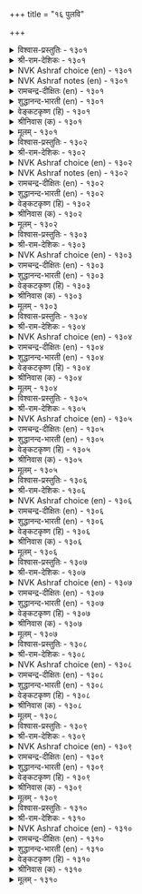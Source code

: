 +++
title = "१६ पुलवि"

+++


<details><summary>विश्वास-प्रस्तुतिः - १३०१</summary>

पुल्ला तिराअप् पुलत्तै अवर् उऱुम्  
अल्लल्नोय् काण्गम् सिऱिदु।       १३०१
</details>

<details><summary>श्री-राम-देशिकः - १३०१</summary>

वियुक्तकामुकप्राप्तदुःखं द्रष्टुमहं वृणम् ।  
तस्मात् तमपरिष्वज्य वियुक्ता भव मत्प्रिये ! ॥ १३०१॥
</details>

<details><summary>NVK Ashraf choice (en) - १३०१</summary>

१३०१
Let me feign to be angry
And see his pain of suffering for a while.
(N.V.K. Ashraf)
</details>

<details><summary>NVK Ashraf notes (en) - १३०१</summary>

१३०१. Compare with १३२१. "Though he is not to blame, I feign sulking to bring out the best from of him" - (N.V.K. Ashraf)
</details>

<details><summary>रामचन्द्र-दीक्षितः (en) - १३०१</summary>

1301 pullātu irāap pulattai avaruṟum  
allalnōy kāṇkam ciṟitu.

1301\. Let us see a little his distress in passion, by showing reserve. ^  
</details>

<details><summary>शुद्धानन्द-भारती (en) - १३०१</summary>

1\. புல்லா திராஅப் புலத்தை அவர்உறும்  
அல்லல்நோய் காண்கம் சிறிது.  
Feign sulk; embrace him not so that  
We can see his distress a bit.        1301  
</details>

<details><summary>वेङ्कटकृष्ण (हि) - १३०१</summary>

1301
आलिंगन करना नहीं, ठहरो करके मान ।  
देखें हम उनको ज़रा, सहते ताप अमान ॥
</details>

<details><summary>श्रीनिवास (क) - १३०१</summary>

1301. अवनन्नु (प्रियतमनन्नु) अप्पिकॊलदॆ, प्राणय कोपदिन्द तिरस्करिसु! अवनु अनुभविसुव विरह दुःखवन्नु
स्वल्प नोडोण.

</details>

<details><summary>मूलम् - १३०१</summary>

पुल्ला तिराअप् पुलत्तै अवर् उऱुम्  
अल्लल्नोय् काण्गम् सिऱिदु।       १३०१
</details>

<details><summary>विश्वास-प्रस्तुतिः - १३०२</summary>

उप्पमैन् दट्राल् पुलवि अदुसिऱिदु  
मिक्कट्राल् नीळ विडल्।       १३०२
</details>

<details><summary>श्री-राम-देशिकः - १३०२</summary>

व्यर्थोऽमितवियोगः स्यात् लवणामितभोज्यवत् ।  
मितो वियोगः स्वाद्यः स्यात् मितं च लवणं यथा ॥ १३०२॥
</details>

<details><summary>NVK Ashraf choice (en) - १३०२</summary>

१३०२
Sulking is the salt of love. To prolong it
Is like salt a little too much. *
( Shuddhananda Bharatiar), (W.H. Drew and J. Lazarus)
</details>

<details><summary>NVK Ashraf notes (en) - १३०२</summary>

१३०२. An alternate translation, easy to comprehend, but not close to original: "Love's salt is sulk. A pinch of it is welcome but too much will ruin the taste" - (P.S. Sundaram)
</details>

<details><summary>रामचन्द्र-दीक्षितः (en) - १३०२</summary>

1302 uppamain taṟṟāl pulavi atuciṟitu  
mikkaṟṟāl nīḷa viṭal.

1302\. Reserve like a pinch of salt adds to enjoyment, If excessive, it spoils the taste.  
</details>

<details><summary>शुद्धानन्द-भारती (en) - १३०२</summary>

2\. உப்பமைந் தற்றால் புலவி அதுசிறிது  
மிக்கற்றால் நீள விடல்.  
Sulking is the salt of love; but  
Too much of it spoils the taste.        1302  
</details>

<details><summary>वेङ्कटकृष्ण (हि) - १३०२</summary>

1302
ज्यों भोजन में नमक हो, प्रणय-कलह त्यों जान ।  
ज़रा बढ़ाओ तो उसे, ज्यादा नमक समान ॥
</details>

<details><summary>श्रीनिवास (क) - १३०२</summary>

1302. आहारदल्लि उप्पु हितवागि बरॆतन्तॆ प्रणय कलह कूड; अदन्नु अतियागि बळसुवुदु, उप्पन्नु आहारदल्लि
स्वल्प हॆच्चागि सेरिसिदन्तॆ

</details>

<details><summary>मूलम् - १३०२</summary>

उप्पमैन् दट्राल् पुलवि अदुसिऱिदु  
मिक्कट्राल् नीळ विडल्।       १३०२
</details>

<details><summary>विश्वास-प्रस्तुतिः - १३०३</summary>

अलन्दारै अल्लल्नोय् सॆय्दट्राल् तम्मैप्  
पुलन्दारैप् पुल्ला विडल्।       १३०३
</details>

<details><summary>श्री-राम-देशिकः - १३०३</summary>

वियोगदुःखादुन्मोच्य यः स्त्रियं न परिष्वजेत् ।  
दुःखितस्य पुनर्दुःखदात्रा तुल्पो भवेदयम् ॥ १३०३॥
</details>

<details><summary>NVK Ashraf choice (en) - १३०३</summary>

१३०३
To leave a sulky woman alone
Is to cause more pain to the suffering.
(P.S. Sundaram), (N.V.K. Ashraf)
</details>

<details><summary>रामचन्द्र-दीक्षितः (en) - १३०३</summary>

1303 alantārai allalnōy ceytaṟṟāl tammaip  
pulantāraip pullā viṭal.

1303\. If men do not pacify women who feign coolness, it is like causing more pain to those who already suffer.  
</details>

<details><summary>शुद्धानन्द-भारती (en) - १३०३</summary>

3\. அலந்தாரை அல்லல்நோய் செய்தற்றால் தம்மைப்  
புலந்தாரைப் புல்லா விடல்.  
To leave the sulker unembraced  
Is to grieve the one sorely grieved.        1303  
</details>

<details><summary>वेङ्कटकृष्ण (हि) - १३०३</summary>

1303
अगर मना कर ना मिलो, जो करती है मान ।  
तो वह, दुखिया को यथा, देना दुख महान ॥
</details>

<details><summary>श्रीनिवास (क) - १३०३</summary>

1303. प्रणय कलहदिन्द मुनिसिकॊण्डु दूरविरुव प्रियतमॆयॊन्दिगॆ आग्रघपट्टु, अवळन्नु आलिङ्गन
माडिकॊळ्ळदॆ बिडुवुदु, सुःखदिन्द नॊन्दवरन्नु मत्तष्टु वेदनॆगॆ गुरिमाडिदन्तॆ.

</details>

<details><summary>मूलम् - १३०३</summary>

अलन्दारै अल्लल्नोय् सॆय्दट्राल् तम्मैप्  
पुलन्दारैप् पुल्ला विडल्।       १३०३
</details>

<details><summary>विश्वास-प्रस्तुतिः - १३०४</summary>

ऊडि यवरै उणरामै वाडिय  
वळ्ळि मुदलरिन् दट्रु।       १३०४
</details>

<details><summary>श्री-राम-देशिकः - १३०४</summary>

गातां स्त्रियं समाश्वास्य मेलनं न क्रियेत् चेत् ।  
स्वतो म्लानलतायास्तन्मूलविच्छेदवद्भवेत् ॥ १३०४॥
</details>

<details><summary>NVK Ashraf choice (en) - १३०४</summary>

१३०४
To ignore a lady in pout is to cut
An already withering climber at its root. *
( Shuddhananda Bharatiar)
</details>

<details><summary>रामचन्द्र-दीक्षितः (en) - १३०४</summary>

1304 ūṭi yavarai uṇarāmai vāṭiya  
vaḷḷi mutalarin taṟṟu.

1304\. Not to pacify the lady who feigns coolness is to cut the withering creeper away at the root.  
</details>

<details><summary>शुद्धानन्द-भारती (en) - १३०४</summary>

4\. ஊடி யவரை உணராமை வாடிய  
வள்ளி முதலரிந் தற்று.  
To comfort not lady in pout  
Is to cut the fading plant at root.        1304  
</details>

<details><summary>वेङ्कटकृष्ण (हि) - १३०४</summary>

1304
उसे मनाया यदि नहीं, जो कर बैठी मान ।  
सूखी वल्ली का यथा, मूल काटना जान ॥
</details>

<details><summary>श्रीनिवास (क) - १३०४</summary>

1304. प्रणय कलहदल्लि मुनिसिकॊण्डवरन्नु समाधानपडिसि प्रीति तोरदिरुवुदु मॊदले बाडुत्तिरुव
बळ्ळिय बेरन्ने कत्तरिसि हाकिदन्तॆ.

</details>

<details><summary>मूलम् - १३०४</summary>

ऊडि यवरै उणरामै वाडिय  
वळ्ळि मुदलरिन् दट्रु।       १३०४
</details>

<details><summary>विश्वास-प्रस्तुतिः - १३०५</summary>

नलत्तगै नल्लवर्क्कु एऎर् पुलत्तगै  
पूअन्न कण्णार् अगत्तु।       १३०५
</details>

<details><summary>श्री-राम-देशिकः - १३०५</summary>

गुणशीलनराणां तु तद्धि लावण्यमुच्यते ।  
कुसुमाक्ष्यङ्गनाचित्ते या विश्लेषविशेषता ॥ १३०५॥
</details>

<details><summary>NVK Ashraf choice (en) - १३०५</summary>

१३०५
The beauty of her feigned anger has an attraction
Even for the spotlessly pure men.
(N.V.K. Ashraf), (V.V.S. Aiyar)
</details>

<details><summary>रामचन्द्र-दीक्षितः (en) - १३०५</summary>

1305 nalattakai nallavarkku ēer pulattakai  
pūaṉṉa kaṇṇār akattu.

1305\. The beauty of a loyal lover is only enhanced by the reserve of his flower-eyed lady.  
</details>

<details><summary>शुद्धानन्द-भारती (en) - १३०५</summary>

5\. நலத்தகை நல்லவர்க்கு ஏஎர் புலத்தகை  
பூஅன்ன கண்ணா ரகத்து.  
Pouting of flower-eyed has  
To pure good mates a lovely grace.        1305  
</details>

<details><summary>वेङ्कटकृष्ण (हि) - १३०५</summary>

1305
कुसुम-नेत्रयुत प्रियतमा, रूठे अगर यथेष्ट ।  
शोभा देती सुजन को, जिनके गुण हैं श्रेष्ठ ॥
</details>

<details><summary>श्रीनिवास (क) - १३०५</summary>

1305. हूविनन्तह कण्णुगळुळ्ळ कामिनियरु तोरुव प्रणयद मुनिसिन सॊबगु, ऒळ्ळॆय गुणवुळ्ळ सत्वरुषरिगॆ
मरगु नीडुवुदु.

</details>

<details><summary>मूलम् - १३०५</summary>

नलत्तगै नल्लवर्क्कु एऎर् पुलत्तगै  
पूअन्न कण्णार् अगत्तु।       १३०५
</details>

<details><summary>विश्वास-प्रस्तुतिः - १३०६</summary>

तुनियुम् पुलवियुम् इल्लायिन् कामम्  
कनियुम् करुक्कायुम् अट्रु।       १३०६
</details>

<details><summary>श्री-राम-देशिकः - १३०६</summary>

विना संश्लेषविश्लेषौ कामः स्याद्रसवर्जितः ।  
अतिपक्कापक्वफले दृश्येते विरसे यथा ॥ १३०६॥
</details>

<details><summary>NVK Ashraf choice (en) - १३०६</summary>

१३०६
Without frowns and sulking,
Love is like a fruit unripe or overripe. *
(K. Kannan), (J. Narayanaswamy)
</details>

<details><summary>रामचन्द्र-दीक्षितः (en) - १३०६</summary>

1306 tuṉiyum pulaviyum illāyiṉ kāmam  
kaṉiyum karukkāyum aṟṟu.

1306\. If indignation and gentle resentment are absent, love will be like fruit over-ripe or unripe.  
</details>

<details><summary>शुद्धानन्द-भारती (en) - १३०६</summary>

6\. துனியும் புலவியும் இல்லாயின் காமம்  
கனியும் கருக்காயும் அற்று.  
Love devoid of frowns and pets  
Misses its ripe and unripe fruits.        1306  
</details>

<details><summary>वेङ्कटकृष्ण (हि) - १३०६</summary>

1306
प्रणय-कलह यदि नहिं हुआ, और न थोड़ा मान ।  
कच्चा या अति पक्व सम, काम-भोग-फल जान ॥
</details>

<details><summary>श्रीनिवास (क) - १३०६</summary>

1306. प्रणयद मुनिसू, तिरस्कारवू इल्लद कामसुख, कळित हण्णॆनन्तॆयू इन्नू मागद मिडिकायन्तॆयू-
निष्फलवागि होगुत्तदॆ.

</details>

<details><summary>मूलम् - १३०६</summary>

तुनियुम् पुलवियुम् इल्लायिन् कामम्  
कनियुम् करुक्कायुम् अट्रु।       १३०६
</details>

<details><summary>विश्वास-प्रस्तुतिः - १३०७</summary>

ऊडलिन् उण्डाङ्गोर् तुन्बम् पुणर्वदु  
नीडुव तण्ड्रु कॊल् ऎण्ड्रु।       १३०७
</details>

<details><summary>श्री-राम-देशिकः - १३०७</summary>

किं सङ्गमसुख पश्चात् स्यान्न वेति विचिन्तनात् ।  
सुखमूलवियोगेऽपि दुःखमेकं प्रदृश्यते ॥ १३०७॥
</details>

<details><summary>NVK Ashraf choice (en) - १३०७</summary>

१३०७
Coyness has this one drawback.
That is the worry of delayed union. *
(P.S. Sundaram), (N.V.K. Ashraf)
</details>

<details><summary>रामचन्द्र-दीक्षितः (en) - १३०७</summary>

1307 ūṭaliṉ uṇṭāṅkōr tuṉpam puṇarvatu  
nīṭuvatu aṉṟukol eṉṟu.

1307\. There is anxiety and pain in lovers’ uncertain quarrels.  
</details>

<details><summary>शुद्धानन्द-भारती (en) - १३०७</summary>

7\. ஊடலின் உண்டாங்கோர் துன்பம் புணர்வது  
நீடுவது தன்றுகொல் என்று.  
"Will union take place soon or late?"  
In lover's pout this leaves a doubt.        1307  
</details>

<details><summary>वेङ्कटकृष्ण (हि) - १३०७</summary>

1307
‘क्या न बढ़ेगा मिलन-सुख’, यों है शंका-भाव ।  
प्रणय-कलह में इसलिये, रहता दुखद स्वभाव ॥
</details>

<details><summary>श्रीनिवास (क) - १३०७</summary>

1307. कूडि सुखिसुव प्रीतियु इन्नु मेलॆ हॆच्चु काल इरुवुदो इल्लवो ऎन्दु परितापदिन्द
आलोचिसुवुदरिन्द, प्रणय कोपदल्लियू कूड ऒन्दु विधवाद दुःखवु हुदुगिरुत्तदॆ.

</details>

<details><summary>मूलम् - १३०७</summary>

ऊडलिन् उण्डाङ्गोर् तुन्बम् पुणर्वदु  
नीडुव तण्ड्रु कॊल् ऎण्ड्रु।       १३०७
</details>

<details><summary>विश्वास-प्रस्तुतिः - १३०८</summary>

नोदल् ऎवन्मट्रु नॊन्दारॆण्ड्रु अह्दऱियुम्  
कादलर् इल्ला वऴि।       १३०८
</details>

<details><summary>श्री-राम-देशिकः - १३०८</summary>

अस्मत्कृते प्रियः खिद्येदिति मत्वापि या प्रिया ।  
न खिद्येत्तादृशस्त्रीणां निन्दया किं प्रयोजनम् ॥ १३०८॥
</details>

<details><summary>NVK Ashraf choice (en) - १३०८</summary>

१३०८
Why grieve when the lover is not there
To know whether you are grieving? *
(P.S. Sundaram)
</details>

<details><summary>रामचन्द्र-दीक्षितः (en) - १३०८</summary>

1308 nōtal evaṉmaṟṟu nontāreṉṟu aḵtaṟiyum  
kātalar illā vaḻi.

1308\. If a lover were to be blind to the suffering of the lady-love, then the suffering would be in vain.  
</details>

<details><summary>शुद्धानन्द-भारती (en) - १३०८</summary>

8\. நோதல் எவன்மற்று நொந்தாரென்று அஃதறியும்  
காதலர் இல்லா வழி.  
What's the good of grieving lament  
When concious lover is not present?        1308  
</details>

<details><summary>वेङ्कटकृष्ण (हि) - १३०८</summary>

1308
‘पीड़ित है’ यों समझती, प्रिया नहीं रह जाय ।  
तो सहने से वेदना, क्या ही फल हो जाय ॥
</details>

<details><summary>श्रीनिवास (क) - १३०८</summary>

1308. तन्निन्द प्रियनु नॊन्दिरुवनॆन्दु, अरियबल्ल प्रियतमॆयु इल्लदिरुवाग, हागॆ दुःखिसुवुदरिन्द फलवेनु?

</details>

<details><summary>मूलम् - १३०८</summary>

नोदल् ऎवन्मट्रु नॊन्दारॆण्ड्रु अह्दऱियुम्  
कादलर् इल्ला वऴि।       १३०८
</details>

<details><summary>विश्वास-प्रस्तुतिः - १३०९</summary>

नीरुम् निऴलदु इनिदे पुलवियुम्  
वीऴुनर् कण्णे इनिदु।       १३०९
</details>

<details><summary>श्री-राम-देशिकः - १३०९</summary>

छायामाश्रित्य यत् तिष्ठेत् तज्जलं रससंयुतम् ।  
प्रेमपूर्णनरैः साकं विप्रलम्भो रसप्रदः ॥ १३०९॥
</details>

<details><summary>NVK Ashraf choice (en) - १३०९</summary>

१३०९
Just as the refreshing water in the shade,
Pouting has its charms only between lovers. *
(K. Krishnaswamy & Vijaya Ramkumar)
</details>

<details><summary>रामचन्द्र-दीक्षितः (en) - १३०९</summary>

1309 nīrum niḻalatu iṉitē pulaviyum  
vīḻunar kaṇṇē iṉitu.

1309\. Just as water in the shade is sweet, so lovers’ quarrels become sweet only to people deep-rooted in love.  
</details>

<details><summary>शुद्धानन्द-भारती (en) - १३०९</summary>

9\. நீரும் நிழலது இனிதே புலவியும்  
வீழுநர் கண்ணே இனிது.  
Water delights in a shady grove  
And sulking in souls of psychic love.        1309  
</details>

<details><summary>वेङ्कटकृष्ण (हि) - १३०९</summary>

1309
छाया के नीचे रहा, तो है सुमधुर नीर ।  
प्रिय से हो तो मधुर है, प्रणय कलह-तासीर ॥
</details>

<details><summary>श्रीनिवास (क) - १३०९</summary>

1309. तम्पाद नॆळलल्लिरुव नीरु सिहियागिरुवन्तॆ प्रियरादवरॆडॆयल्लि प्रणयद मुनिसू मधुरवॆन्निसुत्तदॆ.

</details>

<details><summary>मूलम् - १३०९</summary>

नीरुम् निऴलदु इनिदे पुलवियुम्  
वीऴुनर् कण्णे इनिदु।       १३०९
</details>

<details><summary>विश्वास-प्रस्तुतिः - १३१०</summary>

ऊडल् उणङ्ग विडुवारोडु ऎन्नॆञ्जम्  
कूडुवेम् ऎन्बदु अवा।       १३१०
</details>

<details><summary>श्री-राम-देशिकः - १३१०</summary>

वियोगेन कृशां नारीं यो निराकुरुते प्रियः ।  
तेनापि सङ्गं चित्तमाशया वाञ्छति ध्रुवम् ॥ १३१०॥
</details>

<details><summary>NVK Ashraf choice (en) - १३१०</summary>

१३१०
Only my desire makes my heart pine for union
With one who keeps on sulking.
(P.S. Sundaram)
</details>

<details><summary>रामचन्द्र-दीक्षितः (en) - १३१०</summary>

1310 ūṭal uṇaṅka viṭuvārōṭu eṉṉeñcam  
kūṭuvēm eṉpatu avā.

1310\. My heart longs for reunion with him who cares not for my sufferings in the quarrel.  
</details>

<details><summary>शुद्धानन्द-भारती (en) - १३१०</summary>

10\. ஊடல் உணங்க விடுவாரோடு என்நெஞ்சம்  
கூடுவேம் என்பது அவா.  
My heart athirst would still unite  
With her who me in sulking left!        1310  
</details>

<details><summary>वेङ्कटकृष्ण (हि) - १३१०</summary>

1310
सूख गयी जो मान से, और रही बिन छोह ।  
मिलनेच्छा उससे रहा, मेरे दिल का मोह ॥
</details>

<details><summary>श्रीनिवास (क) - १३१०</summary>

1310. प्रणयद मुनिसिनल्लि, अर्थमाडिकॊळ्ळदॆ सॊरगि बिट्टुहोगित्तिरुव,
प्रियतमॆयल्लि नन्न मनस्सु कूडलॆळसुवुदक्कॆ कारण, अवळ मेलिन प्रबलवाद इच्चॆयल्लदॆ, बेरॆयल्ल.
</details>

<details><summary>मूलम् - १३१०</summary>

ऊडल् उणङ्ग विडुवारोडु ऎन्नॆञ्जम्  
कूडुवेम् ऎन्बदु अवा।       १३१०
</details>
